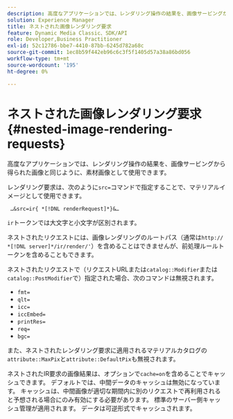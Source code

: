 ```yaml
---
description: 高度なアプリケーションでは、レンダリング操作の結果を、画像サービングから得られた画像と同じように、素材画像として使用できます。
solution: Experience Manager
title: ネストされた画像レンダリング要求
feature: Dynamic Media Classic、SDK/API
role: Developer,Business Practitioner
exl-id: 52c12786-bbe7-4410-87bb-6245d782a68c
source-git-commit: 1ec8b59f442eb96c6c3f5f1405d57a38a86bd056
workflow-type: tm+mt
source-wordcount: '195'
ht-degree: 0%

---
```


# ネストされた画像レンダリング要求{#nested-image-rendering-requests}

高度なアプリケーションでは、レンダリング操作の結果を、画像サービングから得られた画像と同じように、素材画像として使用できます。

レンダリング要求は、次のように`src=`コマンドで指定することで、マテリアルイメージとして使用できます。

` …&src=ir{ *[!DNL renderRequest]*}&…`

`ir`トークンでは大文字と小文字が区別されます。

ネストされたリクエストには、画像レンダリングのルートパス（通常は`http:// *[!DNL server]*/ir/render/'`）を含めることはできませんが、前処理ルールトークンを含めることもできます。

ネストされたリクエストで（リクエストURLまたは`catalog::Modifier`または`catalog::PostModifier`で）指定された場合、次のコマンドは無視されます。

* `fmt=`
* `qlt=`
* `icc=`
* `iccEmbed=`
* `printRes=`
* `req=`
* `bgc=`

また、ネストされたレンダリング要求に適用されるマテリアルカタログの`attribute::MaxPix`と`attribute::DefaultPix`も無視されます。

ネストされたIR要求の画像結果は、オプションで`cache=on`を含めることでキャッシュできます。 デフォルトでは、中間データのキャッシュは無効になっています。 キャッシュは、中間画像が適切な期間内に別のリクエストで再利用されると予想される場合にのみ有効にする必要があります。 標準のサーバー側キャッシュ管理が適用されます。 データは可逆形式でキャッシュされます。
